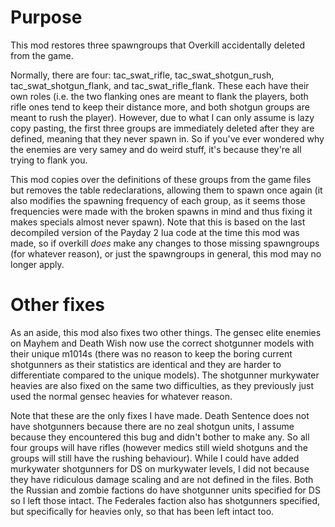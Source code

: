 # Purpose
This mod restores three spawngroups that Overkill accidentally deleted from the game.

Normally, there are four: tac_swat_rifle, tac_swat_shotgun_rush, tac_swat_shotgun_flank, and tac_swat_rifle_flank. These each have their own roles (i.e. the two flanking ones are meant to flank the players, both rifle ones tend to keep their distance more, and both shotgun groups are meant to rush the player). However, due to what I can only assume is lazy copy pasting, the first three groups are immediately deleted after they are defined, meaning that they never spawn in. So if you've ever wondered why the enemies are very samey and do weird stuff, it's because they're all trying to flank you.

This mod copies over the definitions of these groups from the game files but removes the table redeclarations, allowing them to spawn once again (it also modifies the spawning frequency of each group, as it seems those frequencies were made with the broken spawns in mind and thus fixing it makes specials almost never spawn). Note that this is based on the last decompiled version of the Payday 2 lua code at the time this mod was made, so if overkill *does* make any changes to those missing spawngroups (for whatever reason), or just the spawngroups in general, this mod may no longer apply.

# Other fixes
As an aside, this mod also fixes two other things. The gensec elite enemies on Mayhem and Death Wish now use the correct shotgunner models with their unique m1014s (there was no reason to keep the boring current shotgunners as their statistics are identical and they are harder to differentiate compared to the unique models). The shotgunner murkywater heavies are also fixed on the same two difficulties, as they previously just used the normal gensec heavies for whatever reason.

Note that these are the only fixes I have made. Death Sentence does not have shotgunners because there are no zeal shotgun units, I assume because they encountered this bug and didn't bother to make any. So all four groups will have rifles (however medics still wield shotguns and the groups will still have the rushing behaviour). While I could have added murkywater shotgunners for DS on murkywater levels, I did not because they have ridiculous damage scaling and are not defined in the files. Both the Russian and zombie factions do have shotgunner units specified for DS so I left those intact. The Federales faction also has shotgunners specified, but specifically for heavies only, so that has been left intact too.